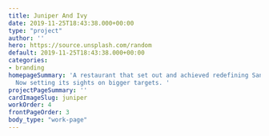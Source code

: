 ```yaml
---
title: Juniper And Ivy
date: 2019-11-25T18:43:38.000+00:00
type: "project"
author: ''
hero: https://source.unsplash.com/random
default: 2019-11-25T18:43:38.000+00:00
categories:
- branding
homepageSummary: 'A restaurant that set out and achieved redefining San Diego cusine.
  Now setting its sights on bigger targets. '
projectPageSummary: ''
cardImageSlug: juniper
workOrder: 4
frontPageOrder: 3
body_type: "work-page"
---
```

